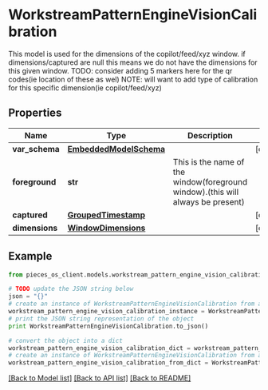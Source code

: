 # WorkstreamPatternEngineVisionCalibration

This model is used for the dimensions of the copilot/feed/xyz window.  if dimensions/captured are null this means we do not have the dimensions for this given window.  TODO: consider adding 5 markers here for the qr codes(ie location of these as wel) NOTE: will want to add type of calibration for this specific dimension(ie copilot/feed/xyz)

## Properties
Name | Type | Description | Notes
------------ | ------------- | ------------- | -------------
**var_schema** | [**EmbeddedModelSchema**](EmbeddedModelSchema.md) |  | [optional] 
**foreground** | **str** | This is the name of the window(foreground window).(this will always be present) | 
**captured** | [**GroupedTimestamp**](GroupedTimestamp.md) |  | [optional] 
**dimensions** | [**WindowDimensions**](WindowDimensions.md) |  | [optional] 

## Example

```python
from pieces_os_client.models.workstream_pattern_engine_vision_calibration import WorkstreamPatternEngineVisionCalibration

# TODO update the JSON string below
json = "{}"
# create an instance of WorkstreamPatternEngineVisionCalibration from a JSON string
workstream_pattern_engine_vision_calibration_instance = WorkstreamPatternEngineVisionCalibration.from_json(json)
# print the JSON string representation of the object
print WorkstreamPatternEngineVisionCalibration.to_json()

# convert the object into a dict
workstream_pattern_engine_vision_calibration_dict = workstream_pattern_engine_vision_calibration_instance.to_dict()
# create an instance of WorkstreamPatternEngineVisionCalibration from a dict
workstream_pattern_engine_vision_calibration_from_dict = WorkstreamPatternEngineVisionCalibration.from_dict(workstream_pattern_engine_vision_calibration_dict)
```
[[Back to Model list]](../README.md#documentation-for-models) [[Back to API list]](../README.md#documentation-for-api-endpoints) [[Back to README]](../README.md)


